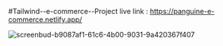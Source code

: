 #Tailwind--e-commerce--Project live link :
https://panguine-e-commerce.netlify.app/


![screenbud-b9087af1-61c6-4b00-9031-9a420367f407](https://user-images.githubusercontent.com/76746810/129788231-22e988a7-d555-4e9f-9c70-628eae70e636.png)

